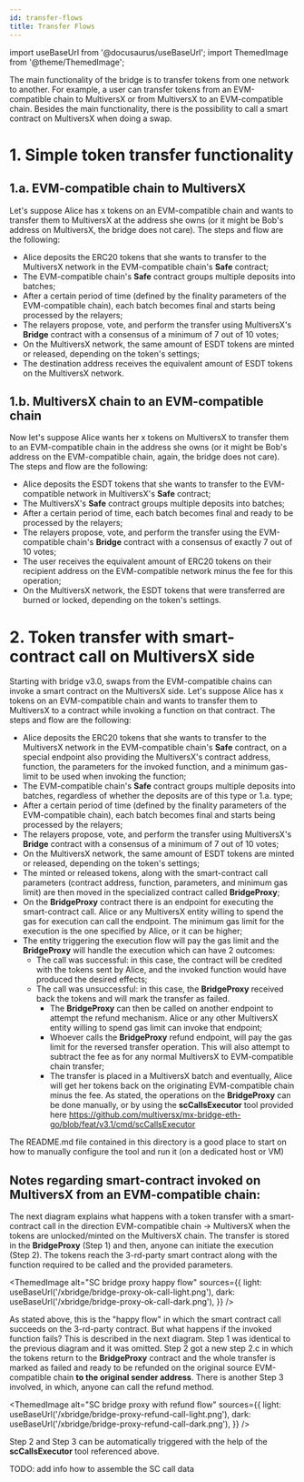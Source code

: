```yaml
---
id: transfer-flows
title: Transfer Flows
---
```


import useBaseUrl from '@docusaurus/useBaseUrl';
import ThemedImage from '@theme/ThemedImage';

[comment]: # (mx-abstract)

The main functionality of the bridge is to transfer tokens from one network to another. For example, a user can transfer tokens from an EVM-compatible chain to MultiversX or from MultiversX to an EVM-compatible chain.
Besides the main functionality, there is the possibility to call a smart contract on MultiversX when doing a swap.

[comment]: # (mx-context-auto)

# 1. Simple token transfer functionality

[comment]: # (mx-context-auto)
## 1.a. EVM-compatible chain to MultiversX

Let's suppose Alice has x tokens on an EVM-compatible chain and wants to transfer them to MultiversX at the address she owns
(or it might be Bob's address on MultiversX, the bridge does not care). The steps and flow are the following:
* Alice deposits the ERC20 tokens that she wants to transfer to the MultiversX network in the EVM-compatible chain's **Safe** contract;
* The EVM-compatible chain's **Safe** contract groups multiple deposits into batches;
* After a certain period of time (defined by the finality parameters of the EVM-compatible chain), each batch becomes final and starts being processed by the relayers;
* The relayers propose, vote, and perform the transfer using MultiversX's **Bridge** contract with a consensus of a minimum of 7 out of 10 votes;
* On the MultiversX network, the same amount of ESDT tokens are minted or released, depending on the token's settings;
* The destination address receives the equivalent amount of ESDT tokens on the MultiversX network.

[comment]: # (mx-context-auto)

## 1.b. MultiversX chain to an EVM-compatible chain

Now let's suppose Alice wants her x tokens on MultiversX to transfer them to an EVM-compatible chain in the address she owns
(or it might be Bob's address on the EVM-compatible chain, again, the bridge does not care). The steps and flow are the following:

* Alice deposits the ESDT tokens that she wants to transfer to the EVM-compatible network in MultiversX's **Safe** contract;
* The MultiversX's **Safe** contract groups multiple deposits into batches;
* After a certain period of time, each batch becomes final and ready to be processed by the relayers;
* The relayers propose, vote, and perform the transfer using the EVM-compatible chain's **Bridge** contract with a consensus of exactly 7 out of 10 votes;
* The user receives the equivalent amount of ERC20 tokens on their recipient address on the EVM-compatible network minus the fee for this operation;
* On the MultiversX network, the ESDT tokens that were transferred are burned or locked, depending on the token's settings.

# 2. Token transfer with smart-contract call on MultiversX side

Starting with bridge v3.0, swaps from the EVM-compatible chains can invoke a smart contract on the MultiversX side.
Let's suppose Alice has x tokens on an EVM-compatible chain and wants to transfer them to MultiversX to a contract while invoking
a function on that contract. The steps and flow are the following:

* Alice deposits the ERC20 tokens that she wants to transfer to the MultiversX network in the EVM-compatible chain's **Safe** contract,
  on a special endpoint also providing the MultiversX's contract address, function, the parameters for the invoked function, and a minimum
  gas-limit to be used when invoking the function;
* The EVM-compatible chain's **Safe** contract groups multiple deposits into batches, regardless of whether the deposits are of this type or 1.a. type;
* After a certain period of time (defined by the finality parameters of the EVM-compatible chain), each batch becomes final and starts being processed by the relayers;
* The relayers propose, vote, and perform the transfer using MultiversX's **Bridge** contract with a consensus of a minimum of 7 out of 10 votes;
* On the MultiversX network, the same amount of ESDT tokens are minted or released, depending on the token's settings;
* The minted or released tokens, along with the smart-contract call parameters (contract address, function, parameters, and minimum gas limit) are then moved in
  the specialized contract called **BridgeProxy**;
* On the **BridgeProxy** contract there is an endpoint for executing the smart-contract call. Alice or any MultiversX entity willing to
  spend the gas for execution can call the endpoint. The minimum gas limit for the execution is the one specified by Alice, or it can be higher;
* The entity triggering the execution flow will pay the gas limit and the **BridgeProxy** will handle the execution which can have 2 outcomes:
    * The call was successful: in this case, the contract will be credited with the tokens sent by Alice, and the invoked function would have produced the desired effects;
    * The call was unsuccessful: in this case, the **BridgeProxy** received back the tokens and will mark the transfer as failed.
        * The **BridgeProxy** can then be called on another endpoint to attempt the refund mechanism. Alice or any other MultiversX entity willing
          to spend gas limit can invoke that endpoint;
        * Whoever calls the **BridgeProxy** refund endpoint, will pay the gas limit for the reversed transfer operation. This will also attempt to subtract the fee
          as for any normal MultiversX to EVM-compatible chain transfer;
        * The transfer is placed in a MultiversX batch and eventually, Alice will get her tokens back on the originating EVM-compatible chain minus the fee.
          As stated, the operations on the **BridgeProxy** can be done manually, or by using the **scCallsExecutor** tool provided here https://github.com/multiversx/mx-bridge-eth-go/blob/feat/v3.1/cmd/scCallsExecutor

The README.md file contained in this directory is a good place to start on how to manually configure the tool and run it (on a dedicated host or VM)

## Notes regarding smart-contract invoked on MultiversX from an EVM-compatible chain:

The next diagram explains what happens with a token transfer with a smart-contract call in the direction EVM-compatible chain -> MultiversX when the tokens are unlocked/minted on the MultiversX chain.
The transfer is stored in the **BridgeProxy** (Step 1) and then, anyone can initiate the execution (Step 2). The tokens reach the 3-rd-party smart contract along with the function required to be called
and the provided parameters.

<!--- source file reference: /static/xbridge/xbridge-dark/light.drawio --->
<ThemedImage
    alt="SC bridge proxy happy flow"
    sources={{
        light: useBaseUrl('/xbridge/bridge-proxy-ok-call-light.png'),
        dark: useBaseUrl('/xbridge/bridge-proxy-ok-call-dark.png'),
    }}
/>

As stated above, this is the "happy flow" in which the smart contract call succeeds on the 3-rd-party contract. But what
happens if the invoked function fails? This is described in the next diagram. Step 1 was identical to the previous diagram
and it was omitted. Step 2 got a new step 2.c in which the tokens return to the **BridgeProxy** contract and the whole transfer
is marked as failed and ready to be refunded on the original source EVM-compatible chain **to the original sender address**.
There is another Step 3 involved, in which, anyone can call the refund method.

<!--- source file reference: /static/xbridge/xbridge-dark/light.drawio --->
<ThemedImage
    alt="SC bridge proxy with refund flow"
    sources={{
        light: useBaseUrl('/xbridge/bridge-proxy-refund-call-light.png'),
        dark: useBaseUrl('/xbridge/bridge-proxy-refund-call-dark.png'),
    }}
/>

Step 2 and Step 3 can be automatically triggered with the help of the **scCallsExecutor** tool referenced above.

TODO: add info how to assemble the SC call data
